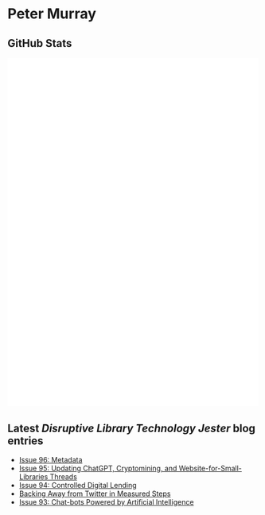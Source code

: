 # Peter Murray

## GitHub Stats
![Metrics](/github-metrics.svg)


## Latest _Disruptive Library Technology Jester_ blog entries
<!-- BLOG-POST-LIST:START -->
- [Issue 96: Metadata](https://dltj.org/article/issue-96-metadata/)
- [Issue 95: Updating ChatGPT, Cryptomining, and Website-for-Small-Libraries Threads](https://dltj.org/article/issue-95-chatgpt-cryptomining-wssl/)
- [Issue 94: Controlled Digital Lending](https://dltj.org/article/issue-94-controlled-digital-lending/)
- [Backing Away from Twitter in Measured Steps](https://dltj.org/article/backing-away-from-twitter/)
- [Issue 93: Chat-bots Powered by Artificial Intelligence](https://dltj.org/article/issue-93-ai-chat/)
<!-- BLOG-POST-LIST:END -->


[LinkedIn]: https://www.linkedin.com/in/datagazetteer "LinkedIn"
[Twitter]: https://twitter.com/DataG "Twitter"
[blog]: https://dltj.org/ "Blog"

